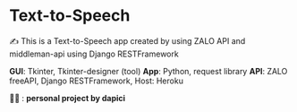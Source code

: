 # Text-to-Speech 

:writing_hand: This is a Text-to-Speech app created by using ZALO API and middleman-api using Django RESTFramework

**GUI**: Tkinter, Tkinter-designer (tool)
**App**: Python, request library
**API**: ZALO freeAPI, Django RESTFramework, Host: Heroku

:ok_man: : **personal project by dapici**
